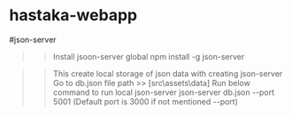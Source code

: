 # hastaka-webapp

#json-server
>> Install jsoon-server global
npm install -g json-server

>> This create local storage of json data with creating json-server
>> Go to db.json file path >> [src\assets\data\]
>> Run below command to run local json-server
json-server db.json --port 5001  (Default port is 3000 if not mentioned --port)
